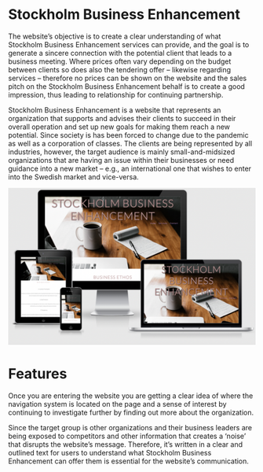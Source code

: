 # Stockholm Business Enhancement

The website’s objective is to create a clear understanding of what Stockholm Business Enhancement services can provide, and the goal is to generate a sincere connection with the potential client that leads to a business meeting. Where prices often vary depending on the budget between clients so does also the tendering offer – likewise regarding services – therefore no prices can be shown on the website and the sales pitch on the Stockholm Business Enhancement behalf is to create a good impression, thus leading to relationship for continuing partnership. 

Stockholm Business Enhancement is a website that represents an organization that supports and advises their clients to succeed in their overall operation and set up new goals for making them reach a new potential. Since society is has been forced to change due to the pandemic as well as a corporation of classes. The clients are being represented by all industries, however, the target audience is mainly small-and-midsized organizations that are having an issue within their businesses or need guidance into a new market – e.g., an international one that wishes to enter into the Swedish market and vice-versa. 

![Responsive image](/docs/images/rep-image.png)

# Features

Once you are entering the website you are getting a clear idea of where the navigation system is located on the page and a sense of interest by continuing to investigate further by finding out more about the organization. 

Since the target group is other organizations and their business leaders are being exposed to competitors and other information that creates a ‘noise’ that disrupts the website’s message. Therefore, it’s written in a clear and outlined text for users to understand what Stockholm Business Enhancement can offer them is essential for the website’s communication.
 